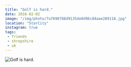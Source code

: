```yaml
---
title: "Golf is hard."
date: 2016-02-02
image: "/img/photo/7a7690788d9135de0d96c84aae289118.jpg"
location: "StarCity"
instagram: true
tags:
 - friends
 - shropshire
 - uk
---
```


![Golf is hard.](/img/photo/7a7690788d9135de0d96c84aae289118.jpg)
